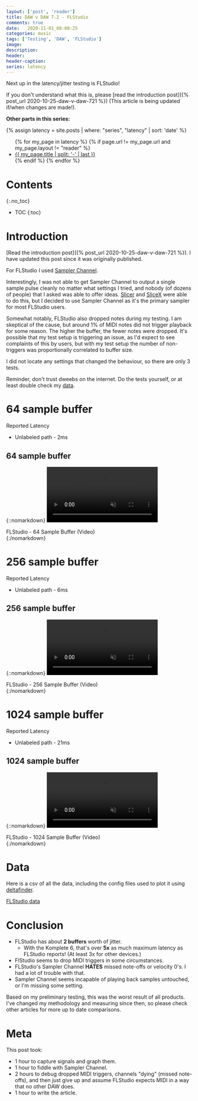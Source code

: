 ```yaml
---
layout: ['post', 'reader']
title: DAW v DAW 7.2 - FLStudio
comments: true
date:   2020-11-01_08:08:25 
categories: music
tags: ['Testing', 'DAW', 'FLStudio']
image:
description:
header:
header-caption:
series: latency
---
```


Next up in the latency/jitter testing is FLStudio!

If you don't understand what this is, please [read the introduction post]({% post_url 2020-10-25-daw-v-daw-721 %}) (This article is being updated if/when changes are made!).

**Other parts in this series:**

{% assign latency = site.posts | where: "series", "latency" | sort: 'date' %}
<ul>
{% for my_page in latency %} 
    {% if page.url != my_page.url and my_page.layout != "reader" %}
        <li><a class="page-link" href="{{ my_page.url | prepend: site.baseurl }}">{{ my_page.title | split: '-' | last }}</a></li>
    {% endif %}
{% endfor %}
</ul>

<!--more-->


# Contents
{:.no_toc}
* TOC
{:toc}

# Introduction

[Read the introduction post]({% post_url 2020-10-25-daw-v-daw-721 %}). I have updated this post since it was originally published.

For FLStudio I used [Sampler Channel](https://www.image-line.com/fl-studio-learning/fl-studio-online-manual/html/chansettings_sampler.htm).

Interestingly, I was not able to get Sampler Channel to output a single sample pulse cleanly no matter what settings I tried, and nobody (of dozens of people) that I asked was able to offer ideas. [Slicer](https://www.image-line.com/fl-studio-learning/fl-studio-online-manual/html/plugins/Fruity%20Slicer.htm) and [SliceX](https://www.image-line.com/fl-studio-learning/fl-studio-online-manual/html/plugins/Slicex.htm) were able to do this, but I decided to use Sampler Channel as it's the primary sampler for most FLStudio users.

Somewhat notably, FLStudio also dropped notes during my testing. I am skeptical of the cause, but around 1% of MIDI notes did not trigger playback for some reason. The higher the buffer, the fewer notes were dropped. It's possible that my test setup is triggering an issue, as I'd expect to see complaints of this by users, but with my test setup the number of non-triggers was proportionally correlated to buffer size.

I did not locate any settings that changed the behaviour, so there are only 3 tests. 

Reminder, don't trust dweebs on the internet. Do the tests yourself, or at least double check my [data](#data).

# 64 sample buffer

Reported Latency

* Unlabeled path - 2ms

## 64 sample buffer

{::nomarkdown}
    <video autoplay loop muted class="gifvid">
        <source src="/assets/DVD72/FLStudio/FLStudio64.mp4" type="video/mp4">
        Your browser does not support the video tag.
    </video>
    <div class="video-caption">FLStudio - 64 Sample Buffer (Video)</div>
{:/nomarkdown}

# 256 sample buffer

Reported Latency

* Unlabeled path - 6ms

## 256 sample buffer

{::nomarkdown}
    <video autoplay loop muted class="gifvid">
        <source src="/assets/DVD72/FLStudio/FLStudio256.mp4" type="video/mp4">
        Your browser does not support the video tag.
    </video>
    <div class="video-caption">FLStudio - 256 Sample Buffer (Video)</div>
{:/nomarkdown}


# 1024 sample buffer

Reported Latency

* Unlabeled path - 21ms

## 1024 sample buffer

{::nomarkdown}
    <video autoplay loop muted class="gifvid">
        <source src="/assets/DVD72/FLStudio/FLStudio1024.mp4" type="video/mp4">
        Your browser does not support the video tag.
    </video>
    <div class="video-caption">FLStudio - 1024 Sample Buffer (Video)</div>
{:/nomarkdown}

# Data

Here is a csv of all the data, including the config files used to plot it using [deltafinder](https://github.com/admiralbumblebee/deltafinder).

[FLStudio data](/assets/DVD72/FLStudio/data.zip)

# Conclusion

* FLStudio has about **2 buffers** worth of jitter.
    * With the Komplete 6, that's over **5x** as much maximum latency as FLStudio reports! (At least 3x for other devices.)
* FlStudio seems to drop MIDI triggers in some circumstances.
* FLStudio's Sampler Channel **HATES** missed note-offs or velocity 0's. I had a lot of trouble with that.
* Sampler Channel seems incapable of playing back samples untouched, or I'm missing some setting.

Based on my preliminary testing, this was the worst result of all products. I've changed my methodology and measuring since then, so please check other articles for more up to date comparisons.

# Meta

This post took:

* 1 hour to capture signals and graph them.
* 1 hour to fiddle with Sampler Channel.
* 2 hours to debug dropped MIDI triggers, channels "dying" (missed note-offs), and then just give up and assume FLStudio expects MIDI in a way that no other DAW does.
* 1 hour to write the article.
